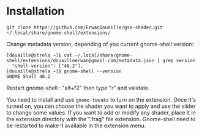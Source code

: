 # Installation

```
git clone https://github.com/ErwanDouaille/gse-shader.git ~/.local/share/gnome-shell/extensions/
```
Change metadata version, depending of you current gnome-shell version:
```
[douaille@strela ~]$ cat ~/.local/share/gnome-shell/extensions/douailleerwan@gmail.com/metadata.json | grep version
  "shell-version": ["46.2"], 
[douaille@strela ~]$ gnome-shell --version
GNOME Shell 46.2
```
Restart gnome-shell : "alt+f2" then type "r" and validate. 

You need to install and use `gnome-tweaks` to turn on the extension. Once it's turned on, you can choose the shader you want to apply and use the slider to change some values.
If you want to add or modify any shader, place it in the extension directory with the ".frag" file extension. Gnome-shell need to be restarted to make it available in the extension menu.

